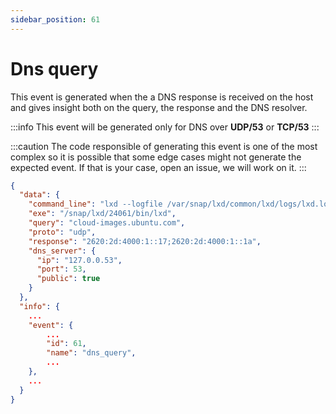 ```yaml
---
sidebar_position: 61
---
```


# Dns query

This event is generated when the a DNS response is received on the host and gives insight both on the query, the response and the DNS resolver.

:::info
This event will be generated only for DNS over **UDP/53** or **TCP/53**
:::

:::caution
The code responsible of generating this event is one of the most complex so it is possible that some edge cases might not generate the expected event. If that is your case, open an issue, we will work on it.
:::

```json
{
  "data": {
    "command_line": "lxd --logfile /var/snap/lxd/common/lxd/logs/lxd.log --group lxd",
    "exe": "/snap/lxd/24061/bin/lxd",
    "query": "cloud-images.ubuntu.com",
    "proto": "udp",
    "response": "2620:2d:4000:1::17;2620:2d:4000:1::1a",
    "dns_server": {
      "ip": "127.0.0.53",
      "port": 53,
      "public": true
    }
  },
  "info": {
    ...
    "event": {
        ...
        "id": 61,
        "name": "dns_query",
        ...
    },
    ...
  }
}
```

